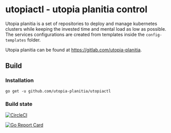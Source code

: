 # utopiactl - utopia planitia control

Utopia planitia is a set of repositories to deploy and manage kubernetes clusters while keeping the invested time and mental load as low as possible. \
The services configurations are created from templates inside the `config-templates` folder.

Utopia planitia can be found at https://gitlab.com/utopia-planitia.

## Build

### Installation

`go get -u github.com/utopia-planitia/utopiactl`

### Build state

[![CircleCI](https://circleci.com/gh/utopia-planitia/utopiactl.svg?style=shield)](https://circleci.com/gh/utopia-planitia/utopiactl)

[![Go Report Card](https://goreportcard.com/badge/github.com/utopia-planitia/utopiactl)](https://goreportcard.com/report/github.com/utopia-planitia/utopiactl)
